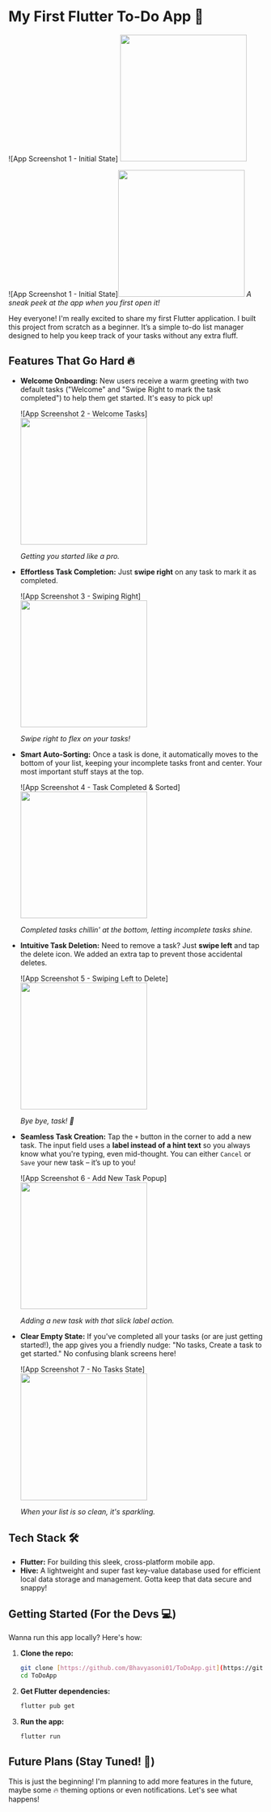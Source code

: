 # My First Flutter To-Do App 📝

![App Screenshot 1 - Initial State] <img src="assets/images/Screenshot1.png" width="250" height="auto">

![App Screenshot 1 - Initial State]<img src="assets/images/Screenshot1.png" width="250" height="auto">
_A sneak peek at the app when you first open it!_

Hey everyone! I'm really excited to share my first Flutter application. I built this project from scratch as a beginner. It’s a simple to-do list manager designed to help you keep track of your tasks without any extra fluff.

## Features That Go Hard 🔥

* **Welcome Onboarding:** New users receive a warm greeting with two default tasks ("Welcome" and "Swipe Right to mark the task completed") to help them get started. It's easy to pick up!

    ![App Screenshot 2 - Welcome Tasks]<img src="assets/images/Screenshot1.png" width="250" height="auto">

    _Getting you started like a pro._

* **Effortless Task Completion:** Just **swipe right** on any task to mark it as completed.

    ![App Screenshot 3 - Swiping Right]<img src="assets/images/Screenshot7.png" width="250" height="auto">

    _Swipe right to flex on your tasks!_

* **Smart Auto-Sorting:** Once a task is done, it automatically moves to the bottom of your list, keeping your incomplete tasks front and center. Your most important stuff stays at the top.

    ![App Screenshot 4 - Task Completed & Sorted]<img src="assets/images/Screenshot7.png" width="250" height="auto">

    _Completed tasks chillin' at the bottom, letting incomplete tasks shine._

* **Intuitive Task Deletion:** Need to remove a task? Just **swipe left** and tap the delete icon. We added an extra tap to prevent those accidental deletes.

    ![App Screenshot 5 - Swiping Left to Delete]<img src="assets/images/Screenshot2.png" width="250" height="auto">

    _Bye bye, task! 👋_

* **Seamless Task Creation:** Tap the `+` button in the corner to add a new task. The input field uses a **label instead of a hint text** so you always know what you're typing, even mid-thought. You can either `Cancel` or `Save` your new task – it’s up to you!

    ![App Screenshot 6 - Add New Task Popup]<img src="assets/images/Screenshot3.png" width="250" height="auto">

    _Adding a new task with that slick label action._

* **Clear Empty State:** If you've completed all your tasks (or are just getting started!), the app gives you a friendly nudge: "No tasks, Create a task to get started." No confusing blank screens here!

    ![App Screenshot 7 - No Tasks State]<img src="assets/images/Screenshot6.png" width="250" height="auto">
    
    _When your list is so clean, it's sparkling._

## Tech Stack 🛠️

* **Flutter:** For building this sleek, cross-platform mobile app.
* **Hive:** A lightweight and super fast key-value database used for efficient local data storage and management. Gotta keep that data secure and snappy!

## Getting Started (For the Devs 💻)

Wanna run this app locally? Here's how:

1.  **Clone the repo:**
    ```bash
    git clone [https://github.com/Bhavyasoni01/ToDoApp.git](https://github.com/Bhavyasoni01/ToDoApp)
    cd ToDoApp
    ```
2.  **Get Flutter dependencies:**
    ```bash
    flutter pub get
    ```
3.  **Run the app:**
    ```bash
    flutter run
    ```

## Future Plans (Stay Tuned! 👀)

This is just the beginning! I'm planning to add more features in the future, maybe some 🔥 theming options or even notifications. Let's see what happens!

